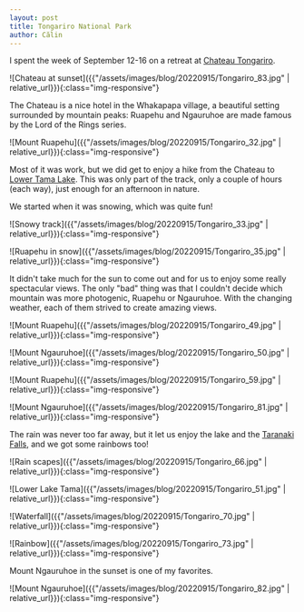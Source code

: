 ```yaml
---
layout: post
title: Tongariro National Park
author: Călin
---
```


I spent the week of September 12-16 on a retreat at [Chateau Tongariro](https://www.chateau.co.nz). 

![Chateau at sunset]({{"/assets/images/blog/20220915/Tongariro_83.jpg" | relative_url}}){:class="img-responsive"}

The Chateau is a nice hotel in the Whakapapa village, a beautiful setting surrounded by mountain peaks: Ruapehu and Ngauruhoe are made famous by the Lord of the Rings series.

![Mount Ruapehu]({{"/assets/images/blog/20220915/Tongariro_32.jpg" | relative_url}}){:class="img-responsive"}


Most of it was work, but we did get to enjoy a hike from the Chateau to [Lower Tama Lake](https://www.doc.govt.nz/parks-and-recreation/places-to-go/central-north-island/places/tongariro-national-park/things-to-do/tracks/tama-lakes-track/). This was only part of the track, only a couple of hours (each way), just enough for an afternoon in nature. 

We started when it was snowing, which was quite fun!

![Snowy track]({{"/assets/images/blog/20220915/Tongariro_33.jpg" | relative_url}}){:class="img-responsive"}

![Ruapehu in snow]({{"/assets/images/blog/20220915/Tongariro_35.jpg" | relative_url}}){:class="img-responsive"}

It didn't take much for the sun to come out and for us to enjoy some really spectacular views. The only "bad" thing was that I couldn't decide which mountain was more photogenic, Ruapehu or Ngauruhoe. With the changing weather, each of them strived to create amazing views.

![Mount Ruapehu]({{"/assets/images/blog/20220915/Tongariro_49.jpg" | relative_url}}){:class="img-responsive"}

![Mount Ngauruhoe]({{"/assets/images/blog/20220915/Tongariro_50.jpg" | relative_url}}){:class="img-responsive"}

![Mount Ruapehu]({{"/assets/images/blog/20220915/Tongariro_59.jpg" | relative_url}}){:class="img-responsive"}

![Mount Ngauruhoe]({{"/assets/images/blog/20220915/Tongariro_81.jpg" | relative_url}}){:class="img-responsive"}

The rain was never too far away, but it let us enjoy the lake and the [Taranaki Falls](https://www.doc.govt.nz/parks-and-recreation/places-to-go/central-north-island/places/tongariro-national-park/things-to-do/tracks/taranaki-falls-walking-track/), and we got some rainbows too!

![Rain scapes]({{"/assets/images/blog/20220915/Tongariro_66.jpg" | relative_url}}){:class="img-responsive"}

![Lower Lake Tama]({{"/assets/images/blog/20220915/Tongariro_51.jpg" | relative_url}}){:class="img-responsive"}

![Waterfall]({{"/assets/images/blog/20220915/Tongariro_70.jpg" | relative_url}}){:class="img-responsive"}

![Rainbow]({{"/assets/images/blog/20220915/Tongariro_73.jpg" | relative_url}}){:class="img-responsive"}

Mount Ngauruhoe in the sunset is one of my favorites.

![Mount Ngauruhoe]({{"/assets/images/blog/20220915/Tongariro_82.jpg" | relative_url}}){:class="img-responsive"}